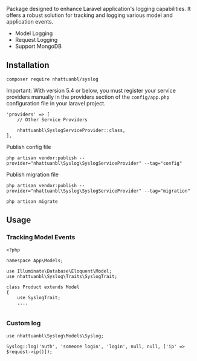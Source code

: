 Package designed to enhance Laravel application's logging capabilities. It offers a robust solution for tracking and logging various model and application events.
 - Model Logging
 - Request Logging
 - Support MongoDB
 
## Installation
```
composer require nhattuanbl/syslog
```
Important: With version 5.4 or below, you must register your service providers manually in the providers section of the `config/app.php` configuration file in your laravel project.

```
'providers' => [
    // Other Service Providers

    nhattuanbl\SyslogServiceProvider::class,
],
```

Publish config file
```
php artisan vendor:publish --provider="nhattuanbl\Syslog\SyslogServiceProvider" --tag="config"
```
Publish migration file
```
php artisan vendor:publish --provider="nhattuanbl\Syslog\SyslogServiceProvider" --tag="migration"
```
```
php artisan migrate
```
## Usage
### Tracking Model Events
```
<?php

namespace App\Models;

use Illuminate\Database\Eloquent\Model;
use nhattuanbl\Syslog\Traits\SyslogTrait;

class Product extends Model
{
    use SyslogTrait;
    ....
    
```
### Custom log
```
use nhattuanbl\Syslog\Models\Syslog;

Syslog::log('auth', 'someone login', 'login', null, null, ['ip' => $request->ip()]);
```
